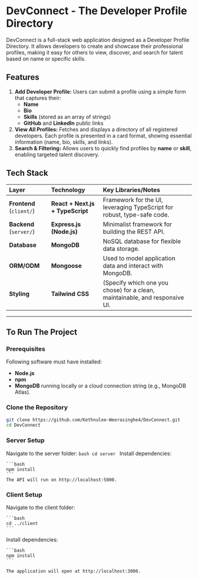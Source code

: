 # DevConnect - The Developer Profile Directory

DevConnect is a full-stack web application designed as a Developer Profile Directory. It allows developers to create and showcase their professional profiles, 
making it easy for others to view, discover, and search for talent based on name or specific skills.

## Features

1.  **Add Developer Profile:** Users can submit a profile using a simple form that captures their:
      * **Name**
      * **Bio**
      * **Skills** (stored as an array of strings)
      * **GitHub** and **LinkedIn** public links
2.  **View All Profiles:** Fetches and displays a directory of all registered developers. Each profile is presented in a card format, showing essential information (name, bio, skills, and links).
3.  **Search & Filtering:** Allows users to quickly find profiles by **name** or **skill**, enabling targeted talent discovery.

## Tech Stack

| Layer | Technology | Key Libraries/Notes |
| :--- | :--- | :--- |
| **Frontend** (`client/`) | **React + Next.js + TypeScript** | Framework for the UI, leveraging TypeScript for robust, type-safe code. |
| **Backend** (`server/`) | **Express.js (Node.js)** | Minimalist framework for building the REST API. |
| **Database** | **MongoDB** | NoSQL database for flexible data storage. |
| **ORM/ODM** | **Mongoose** | Used to model application data and interact with MongoDB. |
| **Styling** | **Tailwind CSS** | (Specify which one you chose) for a clean, maintainable, and responsive UI. |

-----

## To Run The Project

### Prerequisites

Following software must have installed:

  * **Node.js**
  * **npm** 
  * **MongoDB** running locally or a cloud connection string (e.g., MongoDB Atlas).

### Clone the Repository

```bash
git clone https://github.com/Kethnulee-Weerasinghe4/DevConnect.git
cd DevConnect
```

### Server Setup

Navigate to the server folder:
    ```bash
    cd server
    ```
Install dependencies:

    ```bash
    npm install 
    ```
    The API will run on http://localhost:5000.

### Client Setup

Navigate to the client folder:

    ```bash
    cd ../client
    ```
Install dependencies:

    ```bash
    npm install 
    ```
    
    The application will open at http://localhost:3000.
